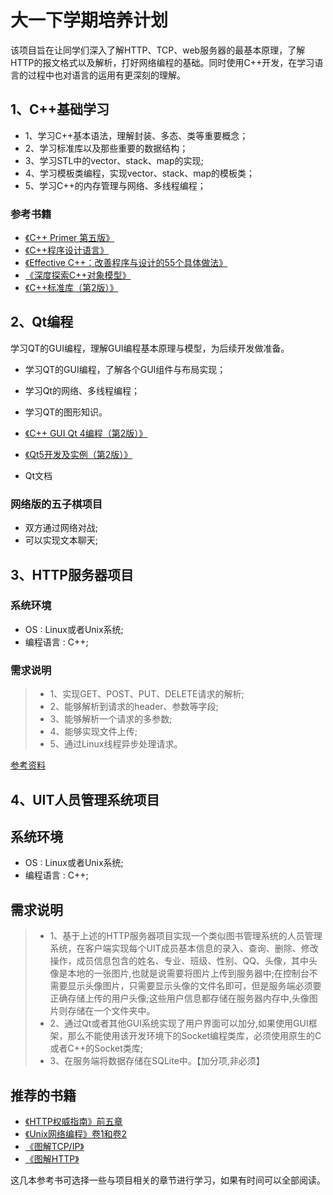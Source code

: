# 大一下学期培养计划

该项目旨在让同学们深入了解HTTP、TCP、web服务器的最基本原理，了解HTTP的报文格式以及解析，打好网络编程的基础。同时使用C++开发，在学习语言的过程中也对语言的运用有更深刻的理解。

## 1、C++基础学习

* 1、学习C++基本语法，理解封装、多态、类等重要概念；
* 2、学习标准库以及那些重要的数据结构；
* 3、学习STL中的vector、stack、map的实现;
* 4、学习模板类编程，实现vector、stack、map的模板类；
* 5、学习C++的内存管理与网络、多线程编程；

### 参考书籍

* [《C++ Primer 第五版》](http://item.jd.com/11306138.html)
* [《C++程序设计语言》](http://item.jd.com/10060028.html)
* [《Effective C++：改善程序与设计的55个具体做法》](http://item.jd.com/10393318.html)
* [《深度探索C++对象模型》](http://item.jd.com/10909788.html)
* [《C++标准库（第2版）》](http://item.jd.com/11706352.html)

## 2、Qt编程

学习QT的GUI编程，理解GUI编程基本原理与模型，为后续开发做准备。

* 学习QT的GUI编程，了解各个GUI组件与布局实现；
* 学习Qt的网络、多线程编程；
* 学习QT的图形知识。

* [《C++ GUI Qt 4编程（第2版）》](http://item.jd.com/11255420.html)
* [《Qt5开发及实例（第2版）》](http://item.jd.com/11701917.html)
* Qt文档

### 网络版的五子棋项目

* 双方通过网络对战;
* 可以实现文本聊天;


## 3、HTTP服务器项目

### 系统环境

* OS : Linux或者Unix系统;
* 编程语言 : C++;

### 需求说明

> * 1、实现GET、POST、PUT、DELETE请求的解析;
> * 2、能够解析到请求的header、参数等字段;
> * 3、能够解析一个请求的多参数;
> * 4、能够实现文件上传;
> * 5、通过Linux线程异步处理请求。

[参考资料](http://www.maiziedu.com/course/qrsqd/479-6171/)


## 4、UIT人员管理系统项目

## 系统环境

* OS : Linux或者Unix系统;
* 编程语言 : C++;

## 需求说明

> * 1、基于上述的HTTP服务器项目实现一个类似图书管理系统的人员管理系统，在客户端实现每个UIT成员基本信息的录入、查询、删除、修改操作，成员信息包含的姓名、专业、班级、性别、QQ、头像，其中头像是本地的一张图片,也就是说需要将图片上传到服务器中;在控制台不需要显示头像图片，只需要显示头像的文件名即可，但是服务端必须要正确存储上传的用户头像;这些用户信息都存储在服务器内存中,头像图片则存储在一个文件夹中。
> * 2、通过Qt或者其他GUI系统实现了用户界面可以加分,如果使用GUI框架，那么不能使用该开发环境下的Socket编程类库，必须使用原生的C或者C++的Socket类库;
> * 3、在服务端将数据存储在SQLite中。【加分项,非必须】

## 推荐的书籍

* [《HTTP权威指南》前五章](http://item.jd.com/11056556.html)
* [《Unix网络编程》卷1和卷2](http://item.jd.com/1617646560.html)
* [《图解TCP/IP》](http://item.jd.com/11253710.html)
* [《图解HTTP》](http://item.jd.com/11449491.html)

这几本参考书可选择一些与项目相关的章节进行学习，如果有时间可以全部阅读。